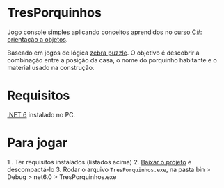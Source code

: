 ﻿# TresPorquinhos
Jogo console simples aplicando conceitos aprendidos no [curso C#: orientação a objetos](https://cursos.alura.com.br/course/c-sharp-orientacao-objetos).

Baseado em jogos de lógica [zebra puzzle](https://en.wikipedia.org/wiki/Zebra_Puzzle). O objetivo é descobrir a combinação entre a posição da casa, o nome do porquinho habitante e o material usado na construção.

# Requisitos
[.NET 6](https://dotnet.microsoft.com/en-us/download/dotnet/6.0) instalado no PC.

# Para jogar
1 . Ter requisitos instalados (listados acima)
2. [Baixar o projeto](https://github.com/alura-uesugui/PDI_TresPorquinhos/archive/refs/heads/main.zip) e descompactá-lo
3. Rodar o arquivo `TresPorquinhos.exe`, na pasta bin > Debug > net6.0 > TresPorquinhos.exe
